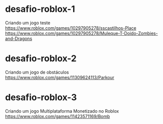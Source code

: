 # desafio-roblox-1
Criando um jogo teste
https://www.roblox.com/games/10297905278/sscastilhos-Place
https://www.roblox.com/games/10297905278/Muleque-T-Doido-Zombies-and-Dragons

# desafio-roblox-2
Criando um jogo de obstáculos
https://www.roblox.com/games/11309624113/Parkour

# desafio-roblox-3
Criando um jogo Multiplataforma Monetizado no Roblox
https://www.roblox.com/games/11423571169/Bomb
